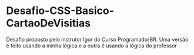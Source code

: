# Desafio-CSS-Basico-CartaoDeVisitias
 Desafio proposto pelo instrutor Igor do Curso ProgramadorBR. Uma versão é feito usando a minha lógica e a outra é usando a lógica do professor
